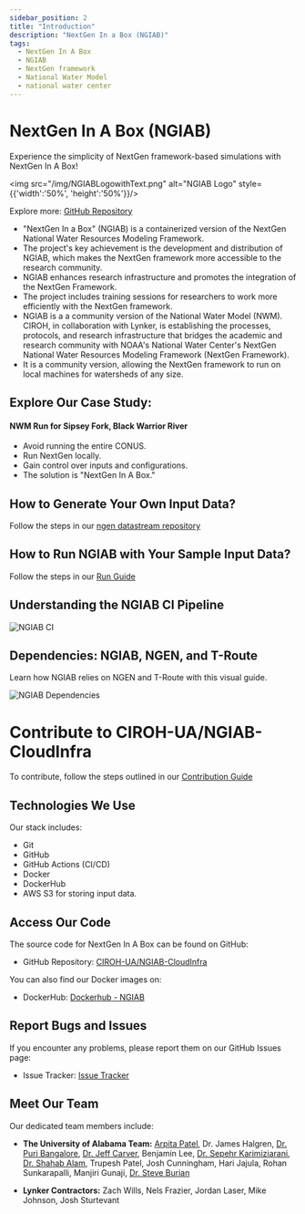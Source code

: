 ```yaml
---
sidebar_position: 2
title: "Introduction"
description: "NextGen In a Box (NGIAB)"
tags:
  - NextGen In A Box
  - NGIAB
  - NextGen framework
  - National Water Model
  - national water center
---
```


# NextGen In A Box (NGIAB)

Experience the simplicity of NextGen framework-based simulations with NextGen In A Box!

<img src="/img/NGIABLogowithText.png" alt="NGIAB Logo" style={{'width':'50%', 'height':'50%'}}/>

Explore more: [GitHub Repository](https://github.com/CIROH-UA/NGIAB-CloudInfra/)

- "NextGen In a Box" (NGIAB) is a containerized version of the NextGen National Water Resources Modeling Framework.
- The project's key achievement is the development and distribution of NGIAB, which makes the NextGen framework more accessible to the research community.
- NGIAB enhances research infrastructure and promotes the integration of the NextGen Framework.
- The project includes training sessions for researchers to work more efficiently with the NextGen framework.
- NGIAB is a a community version of the National Water Model (NWM). CIROH, in collaboration with Lynker, is establishing the processes, protocols, and research infrastructure that bridges the academic and research community with NOAA's National Water Center's NextGen National Water Resources Modeling Framework (NextGen Framework).
- It is a community version, allowing the NextGen framework to run on local machines for watersheds of any size.

## Explore Our Case Study:

#### NWM Run for Sipsey Fork, Black Warrior River

- Avoid running the entire CONUS.
- Run NextGen locally.
- Gain control over inputs and configurations.
- The solution is "NextGen In A Box."

## How to Generate Your Own Input Data?
Follow the steps in our [ngen datastream repository](https://github.com/CIROH-UA/ngen-datastream/tree/main)

## How to Run NGIAB with Your Sample Input Data?

Follow the steps in our [Run Guide](https://github.com/CIROH-UA/NGIAB-CloudInfra/blob/main/README.md)

## Understanding the NGIAB CI Pipeline

![NGIAB CI](/img/ngiab-ci.jpg)

## Dependencies: NGIAB, NGEN, and T-Route

Learn how NGIAB relies on NGEN and T-Route with this visual guide.

![NGIAB Dependencies](/img/ngiab-ngen-deps.jpg)

# Contribute to CIROH-UA/NGIAB-CloudInfra

To contribute, follow the steps outlined in our [Contribution Guide](https://github.com/CIROH-UA/NGIAB-CloudInfra/blob/main/contribute.md)

## Technologies We Use

Our stack includes:

- Git
- GitHub
- GitHub Actions (CI/CD)
- Docker
- DockerHub
- AWS S3 for storing input data.

## Access Our Code

The source code for NextGen In A Box can be found on GitHub:

- GitHub Repository: [CIROH-UA/NGIAB-CloudInfra](https://github.com/CIROH-UA/NGIAB-CloudInfra)

You can also find our Docker images on:

- DockerHub: [Dockerhub - NGIAB](https://hub.docker.com/u/awiciroh)

## Report Bugs and Issues

If you encounter any problems, please report them on our GitHub Issues page:

- Issue Tracker: [Issue Tracker](https://github.com/CIROH-UA/CloudInfra/issues/)

## Meet Our Team

Our dedicated team members include:

- **The University of Alabama Team:** [Arpita Patel](https://dev.awi.ua.edu/about/staff/arpita-patel/), Dr. James Halgren, [Dr. Puri Bangalore](https://eng.ua.edu/eng-directory/dr-purushotham-bangalore/), [Dr. Jeff Carver](http://carver.cs.ua.edu/), Benjamin Lee, [Dr. Sepehr Karimiziarani](https://dev.awi.ua.edu/about/staff/sepehr-karimiziarani-ph-d/), [Dr. Shahab Alam](https://dev.awi.ua.edu/about/staff/md-shahabul-alam-ph-d/), Trupesh Patel, Josh Cunningham, Hari Jajula, Rohan Sunkarapalli, Manjiri Gunaji, [Dr. Steve Burian](https://eng.ua.edu/eng-directory/dr-steven-burian/)

- **Lynker Contractors:** Zach Wills, Nels Frazier, Jordan Laser, Mike Johnson, Josh Sturtevant

